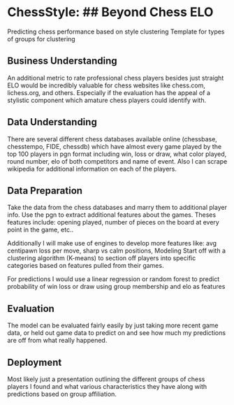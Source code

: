 # ChessStyle: ## Beyond Chess ELO

Predicting chess performance based on style clustering 
Template for types of groups for clustering

## Business Understanding
An additional metric to rate professional chess players besides just straight ELO would be incredibly valuable for chess websites like chess.com, lichess.org, and others. Especially if the evaluation has the appeal of a stylistic component which amature chess players could identify with.

## Data Understanding
There are several different chess databases available online (chessbase,  chesstempo, FIDE, chessdb) which have almost every game played by the top 100 players in pgn format including win, loss or draw, what color played, round number, elo of both competitors and name of event. Also I can scrape wikipedia for additional information on each of the players.

## Data Preparation
Take the data from the chess databases and marry them to additional player info. Use the pgn to extract additional features about the games. Theses features include: opening played, number of pieces on the board at every point in the game, etc.. 

Additionally I will make use of engines to develop more features like: avg centipawn loss per move, sharp vs calm positions, 
Modeling
Start off with a clustering algorithm (K-means) to section off players into specific categories based on features pulled from their games.

For predictions I would use a linear regression or random forest to predict probability of win loss or draw using group membership and elo as features

## Evaluation
The model can be evaluated fairly easily by just taking more recent game data, or held out game data to predict on and see how much my predictions are off from what really happened. 

## Deployment
Most likely just a presentation outlining the different groups of chess players I found and what various characteristics they have along with predictions based on group affiliation. 
